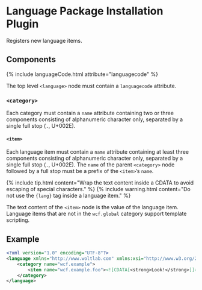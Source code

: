 # Language Package Installation Plugin

Registers new language items.

## Components

{% include languageCode.html attribute="languagecode" %}

The top level `<language>` node must contain a `languagecode` attribute.

### `<category>`

Each category must contain a `name` attribute containing two or three components consisting of alphanumeric character only, separated by a single full stop (`.`, U+002E).

#### `<item>`

Each language item must contain a `name` attribute containing at least three components consisting of alphanumeric character only, separated by a single full stop (`.`, U+002E). The `name` of the parent `<category>` node followed by a full stop must be a prefix of the `<item>`’s `name`.

{% include tip.html content="Wrap the text content inside a CDATA to avoid escaping of special characters." %}
{% include warning.html content="Do not use the `{lang}` tag inside a language item." %}

The text content of the `<item>` node is the value of the language item. Language items that are not in the `wcf.global` category support template scripting.

## Example

```xml
<?xml version="1.0" encoding="UTF-8"?>
<language xmlns="http://www.woltlab.com" xmlns:xsi="http://www.w3.org/2001/XMLSchema-instance" xsi:schemaLocation="http://www.woltlab.com http://www.woltlab.com/XSD/2019/language.xsd" languagecode="de">
	<category name="wcf.example">
		<item name="wcf.example.foo"><![CDATA[<strong>Look!</strong>]]></item>
	</category>
</language>
```
